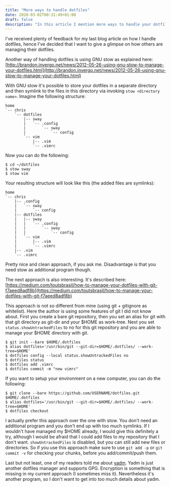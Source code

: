```yaml
---
title: "More ways to handle dotfiles"
date: 2020-03-02T00:31:49+01:00
draft: false
description: "In this article I mention more ways to handle your dotfiles"
---
```


I've received plenty of feedback for my last blog article on how I handle
dotfiles, hence I've decided that I want to give a glimpse on how others are
managing their dotfiles.

Another way of handling dotfiles is using GNU stow as explained here:
[http://brandon.invergo.net/news/2012-05-26-using-gnu-stow-to-manage-your-dotfiles.html](http://brandon.invergo.net/news/2012-05-26-using-gnu-stow-to-manage-your-dotfiles.html)

With GNU stow it's possible to store your dotfiles in a separate directory and then symlink to the files in this directory via invoking `stow <directory name>`. Imagine the following structure:

```
home
`-- chris
    `-- dotfiles
        |-- sway
        |   `-- .config
        |       `-- sway
        |           `-- config
        `-- vim
            |-- .vim
            `-- .vimrc
```

Now you can do the following:
```
$ cd ~/dotfiles
$ stow sway
$ stow vim
```

Your resulting structure will look like this (the added files are symlinks):
```
home
`-- chris
    |-- .config
    |   `-- sway
    |       `-- config
    |-- dotfiles
    |   |-- sway
    |   |   `-- .config
    |   |       `-- sway
    |   |           `-- config
    |   `-- vim
    |       |-- .vim
    |       `-- .vimrc
    |-- .vim
    `-- .vimrc
```

Pretty nice and clean approach, if you ask me. Disadvantage is that you need
stow as additional program though.

The next approach is also interesting. It's described here:
[https://medium.com/toutsbrasil/how-to-manage-your-dotfiles-with-git-f7aeed8adf8b](https://medium.com/toutsbrasil/how-to-manage-your-dotfiles-with-git-f7aeed8adf8b)

This approach is not so different from mine (using git + gitignore as
whitelist). Here the author is using some features of git I did not know about.
First you create a bare git repository, then you set an alias for git with that
git directory as git-dir and your $HOME as work-tree. Next you set
`status.showUntrackedFiles` to no for this git repository and you are able to
manage your $HOME directory with git.

```
$ git init --bare $HOME/.dotfiles
$ alias dotfiles='/usr/bin/git --git-dir=$HOME/.dotfiles/ --work-tree=$HOME'
$ dotfiles config --local status.showUntrackedFiles no
$ dotfiles status
$ dotfiles add .vimrc
$ dotfiles commit -m "new vimrc"
```

If you want to setup your environment on a new computer, you can do the following:
```
$ git clone --bare https://github.com/USERNAME/dotfiles.git $HOME/.dotfiles
$ alias dotfiles='/usr/bin/git --git-dir=$HOME/.dotfiles/ --work-tree=$HOME'
$ dotfiles checkout
```

I actually prefer this approach over the one with stow. You don't need an
additional program and you don't end up with too much symlinks.  If I wouldn't
have managed my $HOME already, I would give this definitely a try, although I
would be afraid that I could add files to my repository that I don't want.
`showUntrackedFiles` is disabled, but you can still add new files or
directories. So if you use this approach make sure to use `git add -p` or `git
commit -v` for checking your chunks, before you add/commit/push them.

Last but not least, one of my readers told me about
[yadm](https://github.com/TheLocehiliosan/yadm).  Yadm is just another dotfiles
manager and supports GPG. Encryption is something that is missing in my current
approach (I sometimes miss it). Nevertheless it's another program, so I don't
want to get into too much details about yadm.
